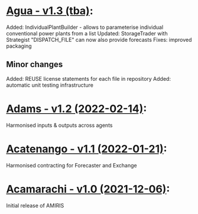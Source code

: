 <!-- SPDX-FileCopyrightText: 2022 German Aerospace Center <amiris@dlr.de>

SPDX-License-Identifier: CC0-1.0 -->

# [Agua - v1.3 (tba)](https://gitlab.com/dlr-ve/esy/amiris/amiris/-/releases/v1.3):
Added: IndividualPlantBuilder - allows to parameterise individual conventional power plants from a list
Updated: StorageTrader with Strategist "DISPATCH_FILE" can now also provide forecasts
Fixes: improved packaging

## Minor changes
Added: REUSE license statements for each file in repository
Added: automatic unit testing infrastructure

# [Adams - v1.2 (2022-02-14)](https://gitlab.com/dlr-ve/esy/amiris/amiris/-/releases/v1.2):
Harmonised inputs & outputs across agents

# [Acatenango - v1.1 (2022-01-21)](https://gitlab.com/dlr-ve/esy/amiris/amiris/-/releases/v1.1): 
Harmonised contracting for Forecaster and Exchange

# [Acamarachi - v1.0 (2021-12-06)](https://gitlab.com/dlr-ve/esy/amiris/amiris/-/releases/v1.0): 
Initial release of AMIRIS
